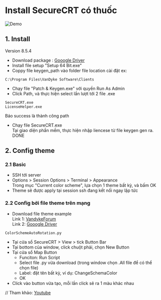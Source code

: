 # Install SecureCRT có thuốc
![Demo](https://tungexplorer.s3.ap-southeast-1.amazonaws.com/upload/2019/12/securecrt_demo.jpg)
## 1. Install
Version 8.5.4
- Download package : [Gooogle Driver](https://drive.google.com/drive/folders/1URylpTv4MGMdZJ6rUeSIkHe1_Pj1GuJa?usp=sharing)
- Install file setup "Setup 64 Bit.exe"
- Coppy file keygen_path vào folder file location cài đặt 
ex:
```
C:\Program Files\VanDyke Software\Clients
```
- Chạy file "Patch & Keygen.exe" với quyền Run As Admin 
- Click Path, và thực hiện select lần lượt tới 2 file .exe 
```
SecureCRT.exe
LicenseHelper.exe
```
Báo success là thành công path
- Chạy file SecureCRT.exe       
Tại giao diện phần mềm, thực hiện nhập liencese từ file keygen gen ra.      
DONE
## 2. Config theme
### 2.1 Basic
- SSH tới server
- Options > Session Options > Terminal > Appearance     
Trong mục "Current color scheme", lựa chọn 1 theme bất kỳ, và bấm OK
- Theme sẽ được apply tại session ssh đang kết nối ngay lập tức

### 2.2 Config bởi file theme trên mạng
- Download file theme example       
Link 1: [VandykeForum](https://forums.vandyke.com/showpost.php?p=45225&postcount=1)     
Link 2: [Gooogle Driver](https://drive.google.com/drive/folders/1URylpTv4MGMdZJ6rUeSIkHe1_Pj1GuJa?usp=sharing)
```
ColorSchemeAutoRotation.py
```
- Tại cửa sổ SecureCRT > View > tick Button Bar
- Tại bottom của window, click chuột phải, chọn New Button 
- Tại cửa sổ Map Button 
    - Funciton: Run Script
    - Select file .py vừa download (trong window chọn .All file để có thể chọn file)
    - Label: đặt tên bất kỳ, ví dụ: ChangeSchemaColor
    - OK
- Click vào button vừa tạo, mỗi lần click sẽ ra 1 màu khác nhau

// Tham khảo: [Youtube](https://www.youtube.com/watch?v=SZLbBsp3914)
